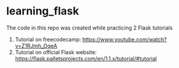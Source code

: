 # learning_flask

The code in this repo was created while practicing 2 Flask tutorials
1. Tutorial on freecodecamp: https://www.youtube.com/watch?v=Z1RJmh_OqeA
2. Tutorial on official Flask website: https://flask.palletsprojects.com/en/1.1.x/tutorial/#tutorial